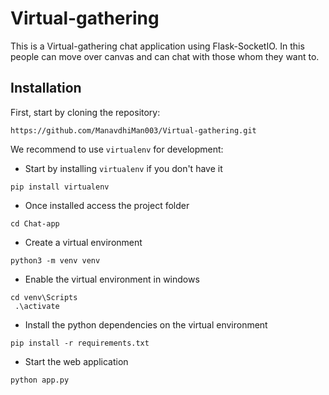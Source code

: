 # Virtual-gathering
This is a Virtual-gathering chat application using Flask-SocketIO.
In this people can move over canvas and can chat with those whom they want to.

## Installation

First, start by cloning the repository:

```
https://github.com/ManavdhiMan003/Virtual-gathering.git
```

We recommend to use `virtualenv` for development:

- Start by installing `virtualenv` if you don't have it
```
pip install virtualenv
```

- Once installed access the project folder
```
cd Chat-app
```

- Create a virtual environment
```
python3 -m venv venv

```

- Enable the virtual environment in windows
```
cd venv\Scripts
 .\activate
```

- Install the python dependencies on the virtual environment
```
pip install -r requirements.txt
```

- Start the web application
```
python app.py

